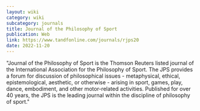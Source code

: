 ```yaml
---
layout: wiki
category: wiki
subcategory: journals
title: Journal of the Philosophy of Sport
publication: Web
link: https://www.tandfonline.com/journals/rjps20
date: 2022-11-20
---
```


"Journal of the Philosophy of Sport is the Thomson Reuters listed journal of the International Association for the Philosophy of Sport. The JPS provides a forum for discussion of philosophical issues - metaphysical, ethical, epistemological, aesthetic, or otherwise - arising in sport, games, play, dance, embodiment, and other motor-related activities. Published for over 40 years, the JPS is the leading journal within the discipline of philosophy of sport."
